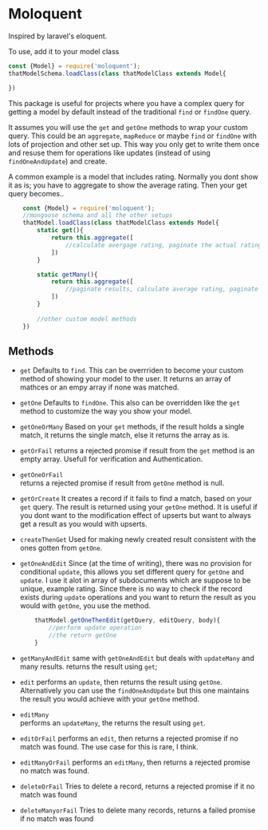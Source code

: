 

# Moloquent

Inspired by laravel's eloquent.

To use, add it to your model class
```js
const {Model} = require('moloquent');
thatModelSchema.loadClass(class thatModelClass extends Model{

})
```

This package is useful for projects where you have a complex query for getting a model by default instead of the traditional `find` or `findOne` query.

It assumes you will use the `get` and `getOne` methods to wrap your custom query. This could be an `aggregate`, `mapReduce` or maybe `find` or `findOne` with lots of projection and other set up. This way you only get to write them once and resuse them for operations like updates (instead of using `findOneAndUpdate`) and create.


A common example is a model that includes rating. Normally you dont show it as is; you have to aggregate to show the average rating. Then your get query becomes..

```js
    const {Model} = require('moloquent');
    //mongoose schema and all the other setups
    thatModel.loadClass(class thatModelClass extends Model{
        static get(){
            return this.aggregate([
                //calculate avergage rating, paginate the actual rating array
            ])
        }

        static getMany(){
            return this.aggregate([
                //paginate results, calculate average rating, paginate actula rating array
            ])
        }
        
        //other custom model methods
    })
```


## Methods


- `get`
    Defaults to `find`. This can be overrriden to become your custom method of showing your model to the user. It returns an array of mathces or an empy array if none was matched.

- `getOne`
    Defaults to `findOne`. This also can be overridden like the `get` method to customize the way you show your model.

- `getOneOrMany`
    Based on your `get` methods, if the result holds a single match, it returns the single match, else it returns the array as is.

-  `getOrFail`
    returns a rejected promise if result from the `get` method is an empty array. Usefull for verification and Authentication.
    

-  `getOneOrFail`        
    returns a rejected promise if result from `getOne` method is null.

-  `getOrCreate`
    It creates a record if it fails to find a match, based on your `get` query. The result is returned using your `getOne` method.
    It is useful if you dont want to the modification effect of upserts but want to always get a result as you would with upserts.

-   `createThenGet`
    Used for making newly created result consistent with the ones gotten from `getOne`. 


-   `getOneAndEdit`
    Since (at the time of writing), there was no provision for conditional `update`, this allows you set different query for `getOne` and `update`. I use it alot in array of subdocuments which are suppose to be unique, example rating. Since there is no way to check if the record exists during `update` operations and you want to return the result as you would with `getOne`, you use the method.
    ```js
        thatModel.getOneThenEdit(getQuery, editQuery, body){
            //perform update operation
            //the return getOne
        }
    ```

-   `getManyAndEdit`
    same with `getOneAndEdit` but deals with `updateMany` and many results. returns the result using `get`;

-  `edit`
    performs an `update`, then returns the result using `getOne`. Alternatively you can use the `findOneAndUpdate` but this one maintains the result you would achieve with your `getOne` method.

-   `editMany`                                 
    performs an `updateMany`, the returns the result using `get`.

-   `editOrFail`
    performs an `edit`, then returns a rejected promise if no match was found. The use case for this is rare, I think.

-   `editManyOrFail`
    performs an `editMany`, then returns a rejected promise no match was found.

-   `deleteOrFail`
    Tries to delete a record, returns a rejected promise if it no match was found

-   `deleteManyorFail`
    Tries to delete many records, returns a failed promise if no match was found